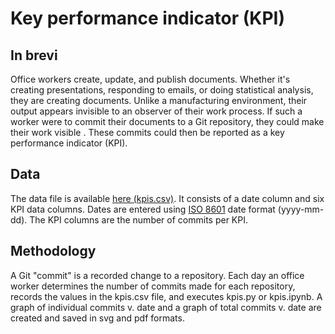# Key performance indicator (KPI)

## In brevi

Office workers create, update, and publish documents. Whether it's creating presentations, responding to emails, or doing statistical analysis, they are creating documents. Unlike a manufacturing environment, their output appears invisible to an observer of their work process. If such a worker were to commit their documents to a Git repository, they could make their work visible . These commits could then be reported as a key performance indicator (KPI).

## Data

The data file is available [here (kpis.csv)](https://drive.google.com/file/d/0BzrdQfHR2I5Dc0o5X3puNHUxdTQ/view?usp=sharing). It consists of a date column and six KPI data columns. Dates are entered using [ISO 8601](https://en.wikipedia.org/wiki/ISO_8601) date format (yyyy-mm-dd). The KPI columns are the number of commits per KPI.

## Methodology

A Git "commit" is a recorded change to a repository. Each day an office worker determines the number of commits made for each repository, records the values in the kpis.csv file, and executes kpis.py or kpis.ipynb. A graph of individual commits v. date and a graph of total commits v. date are created and saved in svg and pdf formats.
